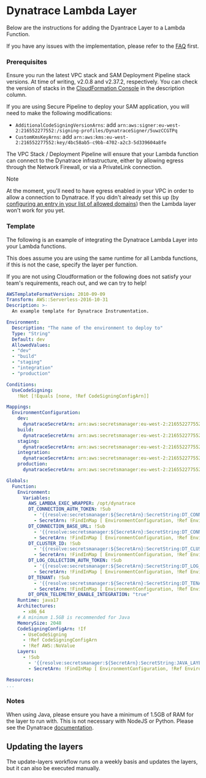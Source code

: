 # Dynatrace Lambda Layer

Below are the instructions for adding the Dyantrace Layer to a Lambda Function.

If you have any issues with the implementation, please refer to the [FAQ](../FAQ.md) first.

### Prerequisites

Ensure you run the latest VPC stack and SAM Deployment Pipeline stack versions. At time of writing, v2.0.8 and v2.37.2, respectively. You can check the version of stacks in the [CloudFormation Console](https://eu-west-2.console.aws.amazon.com/cloudformation/home?region=eu-west-2#/stacks) in the description column.

If you are using Secure Pipeline to deploy your SAM application, you will need to make the following modifications:

- `AdditionalCodeSigningVersionArns`: add `arn:aws:signer:eu-west-2:216552277552:/signing-profiles/DynatraceSigner/5uwzCCGTPq`
- `CustomKmsKeyArns`: add `arn:aws:kms:eu-west-2:216552277552:key/4bc58ab5-c9bb-4702-a2c3-5d339604a8fe`

The VPC Stack / Deployment Pipeline will ensure that your Lambda function can connect to the Dynatrace infrastructure, either by allowing egress through the Network Firewall, or via a PrivateLink connection.

> [!NOTE]
> At the moment, you'll need to have egress enabled in your VPC in order to allow a connection to Dynatrace.
> If you didn't already set this up (by
> [configuring an entry in your list of allowed domains](https://govukverify.atlassian.net/wiki/spaces/PLAT/pages/3531735041/VPC#Egress-Controls))
> then the Lambda layer won't work for you yet.

### Template

The following is an example of integrating the Dynatrace Lambda Layer into your Lambda functions.

This does assume you are using the same runtime for all Lambda functions, if this is not the case, specify the layer per function.

If you are not using Cloudformation or the following does not satisfy your team's requirements, reach out, and we can try to help!

```yaml
AWSTemplateFormatVersion: 2010-09-09
Transform: AWS::Serverless-2016-10-31
Description: >-
  An example template for Dynatrace Instrumentation.

Environment:
  Description: "The name of the environment to deploy to"
  Type: "String"
  Default: dev
  AllowedValues:
  - "dev"
  - "build"
  - "staging"
  - "integration"
  - "production"

Conditions:
  UseCodeSigning:
    !Not [!Equals [none, !Ref CodeSigningConfigArn]]

Mappings:
  EnvironmentConfiguration:
    dev:
      dynatraceSecretArn: arn:aws:secretsmanager:eu-west-2:216552277552:secret:DynatraceNonProductionVariables
    build:
      dynatraceSecretArn: arn:aws:secretsmanager:eu-west-2:216552277552:secret:DynatraceNonProductionVariables
    staging:
      dynatraceSecretArn: arn:aws:secretsmanager:eu-west-2:216552277552:secret:DynatraceNonProductionVariables
    integration:
      dynatraceSecretArn: arn:aws:secretsmanager:eu-west-2:216552277552:secret:DynatraceNonProductionVariables
    production:
      dynatraceSecretArn: arn:aws:secretsmanager:eu-west-2:216552277552:secret:DynatraceProductionVariables

Globals:
  Function:
    Environment:
      Variables:
        AWS_LAMBDA_EXEC_WRAPPER: /opt/dynatrace
        DT_CONNECTION_AUTH_TOKEN: !Sub
          - '{{resolve:secretsmanager:${SecretArn}:SecretString:DT_CONNECTION_AUTH_TOKEN}}'
          - SecretArn: !FindInMap [ EnvironmentConfiguration, !Ref Environment, dynatraceSecretArn ]
        DT_CONNECTION_BASE_URL: !Sub
          - '{{resolve:secretsmanager:${SecretArn}:SecretString:DT_CONNECTION_BASE_URL}}'
          - SecretArn: !FindInMap [ EnvironmentConfiguration, !Ref Environment, dynatraceSecretArn ]
        DT_CLUSTER_ID: !Sub
          - '{{resolve:secretsmanager:${SecretArn}:SecretString:DT_CLUSTER_ID}}'
          - SecretArn: !FindInMap [ EnvironmentConfiguration, !Ref Environment, dynatraceSecretArn ]
        DT_LOG_COLLECTION_AUTH_TOKEN: !Sub
          - '{{resolve:secretsmanager:${SecretArn}:SecretString:DT_LOG_COLLECTION_AUTH_TOKEN}}'
          - SecretArn: !FindInMap [ EnvironmentConfiguration, !Ref Environment, dynatraceSecretArn ]
        DT_TENANT: !Sub
          - '{{resolve:secretsmanager:${SecretArn}:SecretString:DT_TENANT}}'
          - SecretArn: !FindInMap [ EnvironmentConfiguration, !Ref Environment, dynatraceSecretArn ]
        DT_OPEN_TELEMETRY_ENABLE_INTEGRATION: "true"
    Runtime: java17
    Architectures:
      - x86_64
    # A minimum 1.5GB is recommended for Java
    MemorySize: 2048
    CodeSigningConfigArn: !If
      - UseCodeSigning
      - !Ref CodeSigningConfigArn
      - !Ref AWS::NoValue
    Layers: 
      - !Sub
        - '{{resolve:secretsmanager:${SecretArn}:SecretString:JAVA_LAYER}}' # or NODEJS_LAYER or PYTHON_LAYER
        - SecretArn: !FindInMap [ EnvironmentConfiguration, !Ref Environment, dynatraceSecretArn ]

Resources:
...
```

### Notes

When using Java, please ensure you have a minimum of 1.5GB of RAM for the layer to run with. This is not necessary with NodeJS or Python. Please see the Dynatrace [documentation](https://www.dynatrace.com/support/help/shortlink/aws-lambda-extension#lambda-java-rt-mem-limit).

## Updating the layers

The update-layers workflow runs on a weekly basis and updates the layers, but it can also be executed manually.